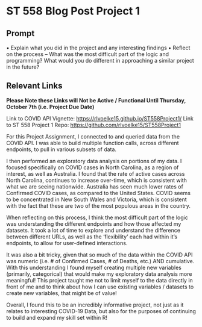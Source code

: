 ST 558 Blog Post Project 1
================

## Prompt

• Explain what you did in the project and any interesting findings •
Reflect on the process – What was the most difficult part of the logic
and programming? What would you do different in approaching a similar
project in the future?

## Relevant Links

**Please Note these Links will Not be Active / Functional Until
Thursday, October 7th (i.e. Project Due Date)**

Link to COVID API Vignette: https://rlvoelke15.github.io/ST558Project1/
Link to ST 558 Project 1 Repo: <https://github.com/rlvoelke15/ST558Project1>

For this Project Assignment, I connected to and queried data from the
COVID API. I was able to build multiple function calls, across different
endpoints, to pull in various subsets of data.

I then performed an exploratory data analysis on portions of my data. I
focused specifically on COVID cases in North Carolina, as a region of
interest, as well as Australia. I found that the rate of active cases
across North Carolina, continues to increase over-time, which is
consistent with what we are seeing nationwide. Australia has seen much
lower rates of Confirmed COVID cases, as compared to the United States.
COVID seems to be concentrated in New South Wales and Victoria, which is
consistent with the fact that these are two of the most populous areas
in the country.

When reflecting on this process, I think the most difficult part of the
logic was understanding the different endpoints and how those affected
my datasets. It took a lot of time to explore and understand the
difference between different URLs, as well as the ‘flexibility’ each had
within it’s endpoints, to allow for user-defined interactions.

It was also a bit tricky, given that so much of the data within the
COVID API was numeric (i.e. \# of Confirmed Cases, \# of Deaths, etc.)
AND cumulative. With this understanding I found myself creating multiple
new variables (primarily, categorical) that would make my exploratory
data analysis more meaningful! This project taught me not to limit
myself to the data directly in front of me and to think about how I can
use existing variables / datasets to create new variables, that might be
of value!

Overall, I found this to be an incredibly informative project, not just
as it relates to interesting COVID-19 Data, but also for the purposes of
continuing to build and expand my skill set within R!
